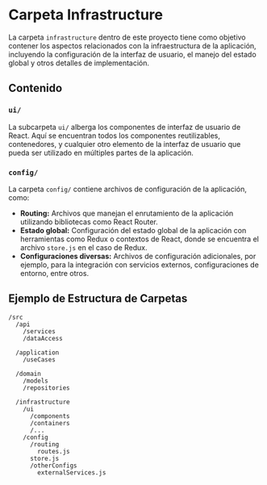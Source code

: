 # Carpeta Infrastructure

La carpeta `infrastructure` dentro de este proyecto tiene como objetivo contener los aspectos relacionados con la infraestructura de la aplicación, incluyendo la configuración de la interfaz de usuario, el manejo del estado global y otros detalles de implementación.

## Contenido

### `ui/`

La subcarpeta `ui/` alberga los componentes de interfaz de usuario de React. Aquí se encuentran todos los componentes reutilizables, contenedores, y cualquier otro elemento de la interfaz de usuario que pueda ser utilizado en múltiples partes de la aplicación.

### `config/`

La carpeta `config/` contiene archivos de configuración de la aplicación, como:

- **Routing:** Archivos que manejan el enrutamiento de la aplicación utilizando bibliotecas como React Router.
- **Estado global:** Configuración del estado global de la aplicación con herramientas como Redux o contextos de React, donde se encuentra el archivo `store.js` en el caso de Redux.
- **Configuraciones diversas:** Archivos de configuración adicionales, por ejemplo, para la integración con servicios externos, configuraciones de entorno, entre otros.

## Ejemplo de Estructura de Carpetas

```plaintext
/src
  /api
    /services
    /dataAccess
  
  /application
    /useCases
  
  /domain
    /models
    /repositories
  
  /infrastructure
    /ui
      /components
      /containers
      /...
    /config
      /routing
        routes.js
      store.js
      /otherConfigs
        externalServices.js
